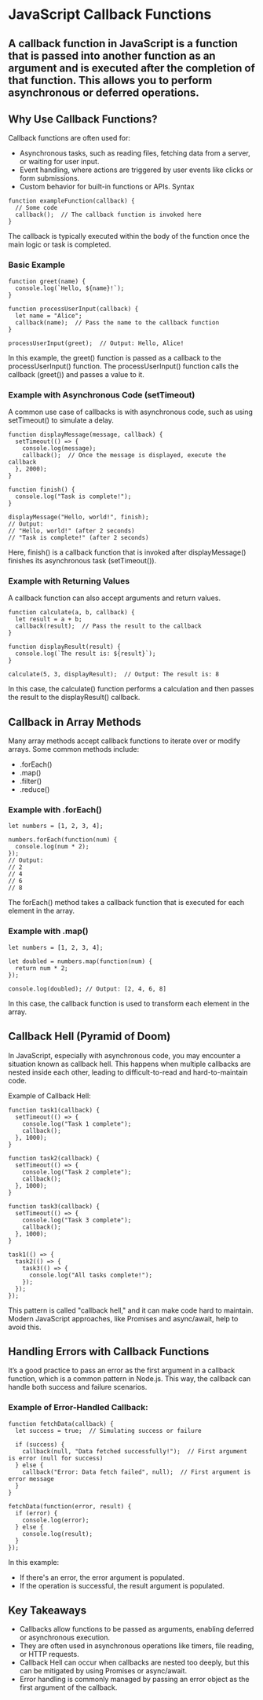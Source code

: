 # JavaScript Callback Functions
## A callback function in JavaScript is a function that is passed into another function as an argument and is executed after the completion of that function. This allows you to perform asynchronous or deferred operations.

## Why Use Callback Functions?
Callback functions are often used for:
 - Asynchronous tasks, such as reading files, fetching data from a server, or waiting for user input.
 - Event handling, where actions are triggered by user events like clicks or form submissions.
 - Custom behavior for built-in functions or APIs.
Syntax
```
function exampleFunction(callback) {
  // Some code
  callback();  // The callback function is invoked here
}
```
The callback is typically executed within the body of the function once the main logic or task is completed.

### Basic Example
```
function greet(name) {
  console.log(`Hello, ${name}!`);
}

function processUserInput(callback) {
  let name = "Alice";
  callback(name);  // Pass the name to the callback function
}

processUserInput(greet);  // Output: Hello, Alice!
```
In this example, the greet() function is passed as a callback to the processUserInput() function. The processUserInput() function calls the callback (greet()) and passes a value to it.

### Example with Asynchronous Code (setTimeout)
A common use case of callbacks is with asynchronous code, such as using setTimeout() to simulate a delay.
```
function displayMessage(message, callback) {
  setTimeout(() => {
    console.log(message);
    callback();  // Once the message is displayed, execute the callback
  }, 2000);
}

function finish() {
  console.log("Task is complete!");
}

displayMessage("Hello, world!", finish);
// Output:
// "Hello, world!" (after 2 seconds)
// "Task is complete!" (after 2 seconds)
```
Here, finish() is a callback function that is invoked after displayMessage() finishes its asynchronous task (setTimeout()).

### Example with Returning Values
A callback function can also accept arguments and return values.
```
function calculate(a, b, callback) {
  let result = a + b;
  callback(result);  // Pass the result to the callback
}

function displayResult(result) {
  console.log(`The result is: ${result}`);
}

calculate(5, 3, displayResult);  // Output: The result is: 8
```
In this case, the calculate() function performs a calculation and then passes the result to the displayResult() callback.

## Callback in Array Methods
Many array methods accept callback functions to iterate over or modify arrays. Some common methods include:

 - .forEach()
 - .map()
 - .filter()
 - .reduce()

### Example with .forEach()
```
let numbers = [1, 2, 3, 4];

numbers.forEach(function(num) {
  console.log(num * 2);
});
// Output:
// 2
// 4
// 6
// 8
```
The forEach() method takes a callback function that is executed for each element in the array.

### Example with .map()
```
let numbers = [1, 2, 3, 4];

let doubled = numbers.map(function(num) {
  return num * 2;
});

console.log(doubled); // Output: [2, 4, 6, 8]
```
In this case, the callback function is used to transform each element in the array.

## Callback Hell (Pyramid of Doom)
In JavaScript, especially with asynchronous code, you may encounter a situation known as callback hell. This happens when multiple callbacks are nested inside each other, leading to difficult-to-read and hard-to-maintain code.

Example of Callback Hell:
```
function task1(callback) {
  setTimeout(() => {
    console.log("Task 1 complete");
    callback();
  }, 1000);
}

function task2(callback) {
  setTimeout(() => {
    console.log("Task 2 complete");
    callback();
  }, 1000);
}

function task3(callback) {
  setTimeout(() => {
    console.log("Task 3 complete");
    callback();
  }, 1000);
}

task1(() => {
  task2(() => {
    task3(() => {
      console.log("All tasks complete!");
    });
  });
});
```
This pattern is called "callback hell," and it can make code hard to maintain. Modern JavaScript approaches, like Promises and async/await, help to avoid this.

## Handling Errors with Callback Functions
It’s a good practice to pass an error as the first argument in a callback function, which is a common pattern in Node.js. This way, the callback can handle both success and failure scenarios.

### Example of Error-Handled Callback:
```
function fetchData(callback) {
  let success = true;  // Simulating success or failure

  if (success) {
    callback(null, "Data fetched successfully!");  // First argument is error (null for success)
  } else {
    callback("Error: Data fetch failed", null);  // First argument is error message
  }
}

fetchData(function(error, result) {
  if (error) {
    console.log(error);
  } else {
    console.log(result);
  }
});
```
In this example:
 - If there's an error, the error argument is populated.
 - If the operation is successful, the result argument is populated.
   
## Key Takeaways
 - Callbacks allow functions to be passed as arguments, enabling deferred or asynchronous execution.
 - They are often used in asynchronous operations like timers, file reading, or HTTP requests.
 - Callback Hell can occur when callbacks are nested too deeply, but this can be mitigated by using Promises or async/await.
 - Error handling is commonly managed by passing an error object as the first argument of the callback.

